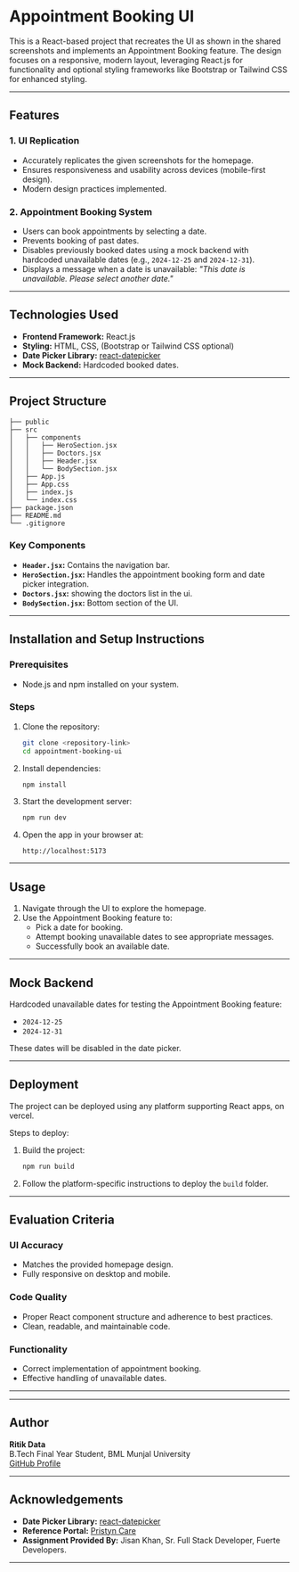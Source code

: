 # Appointment Booking UI 

This is a React-based project that recreates the UI as shown in the shared screenshots and implements an Appointment Booking feature. The design focuses on a responsive, modern layout, leveraging React.js for functionality and optional styling frameworks like Bootstrap or Tailwind CSS for enhanced styling.

---

## Features

### 1. UI Replication
- Accurately replicates the given screenshots for the homepage.
- Ensures responsiveness and usability across devices (mobile-first design).
- Modern design practices implemented.

### 2. Appointment Booking System
- Users can book appointments by selecting a date.
- Prevents booking of past dates.
- Disables previously booked dates using a mock backend with hardcoded unavailable dates (e.g., `2024-12-25` and `2024-12-31`).
- Displays a message when a date is unavailable: _"This date is unavailable. Please select another date."_

---

## Technologies Used

- **Frontend Framework:** React.js
- **Styling:** HTML, CSS, (Bootstrap or Tailwind CSS optional)
- **Date Picker Library:** [react-datepicker](https://reactdatepicker.com/)
- **Mock Backend:** Hardcoded booked dates.

---

## Project Structure

```
├── public
├── src
│   ├── components
│   │   ├── HeroSection.jsx
│   │   ├── Doctors.jsx
│   │   ├── Header.jsx
│   │   └── BodySection.jsx
│   ├── App.js
│   ├── App.css
│   ├── index.js
│   └── index.css
├── package.json
├── README.md
└── .gitignore
```

### Key Components
- **`Header.jsx`:** Contains the navigation bar.
- **`HeroSection.jsx`:** Handles the appointment booking form and date picker integration.
- **`Doctors.jsx`:** showing the doctors list in the ui.
- **`BodySection.jsx`:** Bottom section of the UI.

---

## Installation and Setup Instructions

### Prerequisites
- Node.js and npm installed on your system.

### Steps

1. Clone the repository:
   ```bash
   git clone <repository-link>
   cd appointment-booking-ui
   ```

2. Install dependencies:
   ```bash
   npm install
   ```

3. Start the development server:
   ```bash
   npm run dev
   ```

4. Open the app in your browser at:
   ```
   http://localhost:5173
   ```

---

## Usage

1. Navigate through the UI to explore the homepage.
2. Use the Appointment Booking feature to:
   - Pick a date for booking.
   - Attempt booking unavailable dates to see appropriate messages.
   - Successfully book an available date.

---

## Mock Backend

Hardcoded unavailable dates for testing the Appointment Booking feature:
- `2024-12-25`
- `2024-12-31`

These dates will be disabled in the date picker.

---

## Deployment

The project can be deployed using any platform supporting React apps, on vercel.

Steps to deploy:
1. Build the project:
   ```bash
   npm run build
   ```
2. Follow the platform-specific instructions to deploy the `build` folder.

---

## Evaluation Criteria

### UI Accuracy
- Matches the provided homepage design.
- Fully responsive on desktop and mobile.

### Code Quality
- Proper React component structure and adherence to best practices.
- Clean, readable, and maintainable code.

### Functionality
- Correct implementation of appointment booking.
- Effective handling of unavailable dates.

---

---

## Author

**Ritik Data**  
B.Tech Final Year Student, BML Munjal University  
[GitHub Profile](https://github.com/Ritikdata12)

---

## Acknowledgements

- **Date Picker Library:** [react-datepicker](https://reactdatepicker.com/)
- **Reference Portal:** [Pristyn Care](https://www.pristyncare.com/delhi/)
- **Assignment Provided By:** Jisan Khan, Sr. Full Stack Developer, Fuerte Developers.

---
